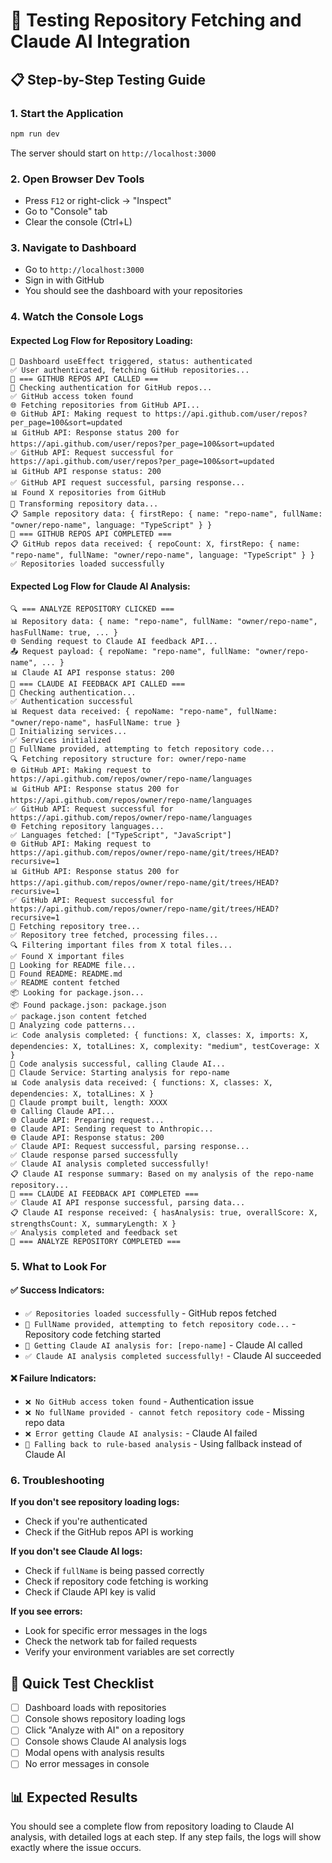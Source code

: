 # 🧪 Testing Repository Fetching and Claude AI Integration

## 📋 **Step-by-Step Testing Guide**

### **1. Start the Application**
```bash
npm run dev
```
The server should start on `http://localhost:3000`

### **2. Open Browser Dev Tools**
- Press `F12` or right-click → "Inspect"
- Go to "Console" tab
- Clear the console (Ctrl+L)

### **3. Navigate to Dashboard**
- Go to `http://localhost:3000`
- Sign in with GitHub
- You should see the dashboard with your repositories

### **4. Watch the Console Logs**

#### **Expected Log Flow for Repository Loading:**
```
🎯 Dashboard useEffect triggered, status: authenticated
✅ User authenticated, fetching GitHub repositories...
📂 === GITHUB REPOS API CALLED ===
🔐 Checking authentication for GitHub repos...
✅ GitHub access token found
🌐 Fetching repositories from GitHub API...
🌐 GitHub API: Making request to https://api.github.com/user/repos?per_page=100&sort=updated
📊 GitHub API: Response status 200 for https://api.github.com/user/repos?per_page=100&sort=updated
✅ GitHub API: Request successful for https://api.github.com/user/repos?per_page=100&sort=updated
📊 GitHub API response status: 200
✅ GitHub API request successful, parsing response...
📊 Found X repositories from GitHub
🔄 Transforming repository data...
📋 Sample repository data: { firstRepo: { name: "repo-name", fullName: "owner/repo-name", language: "TypeScript" } }
🏁 === GITHUB REPOS API COMPLETED ===
📋 GitHub repos data received: { repoCount: X, firstRepo: { name: "repo-name", fullName: "owner/repo-name", language: "TypeScript" } }
✅ Repositories loaded successfully
```

#### **Expected Log Flow for Claude AI Analysis:**
```
🔍 === ANALYZE REPOSITORY CLICKED ===
📊 Repository data: { name: "repo-name", fullName: "owner/repo-name", hasFullName: true, ... }
🌐 Sending request to Claude AI feedback API...
📤 Request payload: { repoName: "repo-name", fullName: "owner/repo-name", ... }
📊 Claude AI API response status: 200
🚀 === CLAUDE AI FEEDBACK API CALLED ===
🔐 Checking authentication...
✅ Authentication successful
📊 Request data received: { repoName: "repo-name", fullName: "owner/repo-name", hasFullName: true }
🔧 Initializing services...
✅ Services initialized
📁 FullName provided, attempting to fetch repository code...
🔍 Fetching repository structure for: owner/repo-name
🌐 GitHub API: Making request to https://api.github.com/repos/owner/repo-name/languages
📊 GitHub API: Response status 200 for https://api.github.com/repos/owner/repo-name/languages
✅ GitHub API: Request successful for https://api.github.com/repos/owner/repo-name/languages
🌐 Fetching repository languages...
✅ Languages fetched: ["TypeScript", "JavaScript"]
🌐 GitHub API: Making request to https://api.github.com/repos/owner/repo-name/git/trees/HEAD?recursive=1
📊 GitHub API: Response status 200 for https://api.github.com/repos/owner/repo-name/git/trees/HEAD?recursive=1
✅ GitHub API: Request successful for https://api.github.com/repos/owner/repo-name/git/trees/HEAD?recursive=1
📁 Fetching repository tree...
✅ Repository tree fetched, processing files...
🔍 Filtering important files from X total files...
✅ Found X important files
📖 Looking for README file...
📖 Found README: README.md
✅ README content fetched
📦 Looking for package.json...
📦 Found package.json: package.json
✅ package.json content fetched
🔬 Analyzing code patterns...
📈 Code analysis completed: { functions: X, classes: X, imports: X, dependencies: X, totalLines: X, complexity: "medium", testCoverage: X }
🤖 Code analysis successful, calling Claude AI...
🤖 Claude Service: Starting analysis for repo-name
📊 Code analysis data received: { functions: X, classes: X, dependencies: X, totalLines: X }
📝 Claude prompt built, length: XXXX
🌐 Calling Claude API...
🌐 Claude API: Preparing request...
🌐 Claude API: Sending request to Anthropic...
🌐 Claude API: Response status: 200
✅ Claude API: Request successful, parsing response...
✅ Claude response parsed successfully
✅ Claude AI analysis completed successfully!
📋 Claude AI response summary: Based on my analysis of the repo-name repository...
🏁 === CLAUDE AI FEEDBACK API COMPLETED ===
✅ Claude AI API response successful, parsing data...
📋 Claude AI response received: { hasAnalysis: true, overallScore: X, strengthsCount: X, summaryLength: X }
✅ Analysis completed and feedback set
🏁 === ANALYZE REPOSITORY COMPLETED ===
```

### **5. What to Look For**

#### **✅ Success Indicators:**
- `✅ Repositories loaded successfully` - GitHub repos fetched
- `📁 FullName provided, attempting to fetch repository code...` - Repository code fetching started
- `🤖 Getting Claude AI analysis for: [repo-name]` - Claude AI called
- `✅ Claude AI analysis completed successfully!` - Claude AI succeeded

#### **❌ Failure Indicators:**
- `❌ No GitHub access token found` - Authentication issue
- `❌ No fullName provided - cannot fetch repository code` - Missing repo data
- `❌ Error getting Claude AI analysis:` - Claude AI failed
- `🔄 Falling back to rule-based analysis` - Using fallback instead of Claude AI

### **6. Troubleshooting**

**If you don't see repository loading logs:**
- Check if you're authenticated
- Check if the GitHub repos API is working

**If you don't see Claude AI logs:**
- Check if `fullName` is being passed correctly
- Check if repository code fetching is working
- Check if Claude API key is valid

**If you see errors:**
- Look for specific error messages in the logs
- Check the network tab for failed requests
- Verify your environment variables are set correctly

## 🎯 **Quick Test Checklist**

- [ ] Dashboard loads with repositories
- [ ] Console shows repository loading logs
- [ ] Click "Analyze with AI" on a repository
- [ ] Console shows Claude AI analysis logs
- [ ] Modal opens with analysis results
- [ ] No error messages in console

## 📊 **Expected Results**

You should see a complete flow from repository loading to Claude AI analysis, with detailed logs at each step. If any step fails, the logs will show exactly where the issue occurs.
